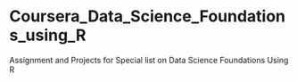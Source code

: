 # Coursera_Data_Science_Foundations_using_R
Assignment and Projects for Special list on Data Science Foundations Using R
